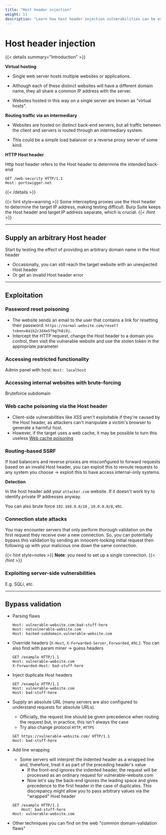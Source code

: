 ```yaml
---
title: "Host header injection"
weight: 11
description: "Learn how host header injection vulnerabilities can be exploited for password reset poisoning, accessing internal systems, SSRF, and bypassing server validation."
---
```


# Host header injection

{{< details summary="Introduction" >}}

**Virtual hosting**

* Single web server hosts multiple websites or applications.

- Although each of these distinct websites will have a different domain name, they all share a common IP address with the server.

* Websites hosted in this way on a single server are known as "virtual hosts".

**Routing traffic via an intermediary**

* Websites are hosted on distinct back-end servers, but all traffic between the client and servers is routed through an intermediary system.

- This could be a simple load balancer or a reverse proxy server of some kind.

**HTTP Host header**

Http host header refers to the Host header to determine the intended back-end

```http
GET /web-security HTTP/1.1
Host: portswigger.net
```

{{< /details >}}

{{< hint style=warning >}}
Some intercepting proxies use the Host header to determine the target IP address, making testing difficult. Burp Suite keeps the Host header and target IP address separate, which is crucial.
{{< /hint >}}

---

## Supply an arbitrary Host header

Start by testing the effect of providing an arbitrary domain name in the Host header

* Occasionally, you can still reach the target website with an unexpected Host header
* Or get an invalid Host header error

---

## Exploitation

### Password reset poisoning

* The website sends an email to the user that contains a link for resetting their password: `https://normal-website.com/reset?token=0a1b2c3d4e5f6g7h8i9j`.
* Intercept the HTTP request, change the Host header to a domain you control, then visit the vulnerable website and use the stolen token in the appropriate parameter

### Accessing restricted functionality

Admin panel with host: `Host: localhost`

### Accessing internal websites with brute-forcing

Bruteforce subdomain

### Web cache poisoning via the Host header

* Client-side vulnerabilities like XSS aren't exploitable if they're caused by the Host header, as attackers can't manipulate a victim's browser to generate a harmful host.
* However, if the target uses a web cache, it may be possible to turn this useless [Web cache poisoning](/web/vulnerabilities/web-cache-poisoning/)

### Routing-based SSRF

If load balancers and reverse proxies are misconfigured to forward requests based on an invalid Host header, you can exploit this to reroute requests to any system you choose -> exploit this to have access internal-only systems.

**Detection**

In the host header add your `attacker.com` website. If it doesn't work try to identify private IP addresses anyway.

You can also brute force `192.168.0.0/16` , `10.0.0.0/8`, etc.

### Connection state attacks

You may encounter servers that only perform thorough validation on the first request they receive over a new connection. So, you can potentially bypass this validation by sending an innocent-looking initial request then following up with your malicious one down the same connection.

{{< hint style=notes >}}
**Note**: you need to set up a single connection.
{{< /hint >}}

### Exploiting server-side vulnerabilities

E.g. SQLi, etc.

---

## Bypass validation

* Parsing flaws

    ```http
    Host: vulnerable-website.com:bad-stuff-here
    Host: notvulnerable-website.com
    Host: hacked-subdomain.vulnerable-website.com
    ```

* Override headers (`X-Host`, `X-Forwarded-Server`, `Forwarded`, etc.). You can also find with param miner -> guess headers

    ```http
    GET /example HTTP/1.1
    Host: vulnerable-website.com
    X-Forwarded-Host: bad-stuff-here
    ```

* Inject duplicate Host headers

    ```http
    GET /example HTTP/1.1
    Host: vulnerable-website.com
    Host: bad-stuff-here
    ```

* Supply an absolute URL (many servers are also configured to understand requests for absolute URLs).
  * Officially, the request line should be given precedence when routing the request but, in practice, this isn't always the case
  * Try also change protocol `HTTP`, `HTTPS`

  ```http
  GET https://vulnerable-website.com/ HTTP/1.1
  Host: bad-stuff-here
  ```

* Add line wrapping
  * Some servers will interpret the indented header as a wrapped line and, therefore, treat it as part of the preceding header's value
    * If the front-end ignores the indented header, the request will be processed as an ordinary request for vulnerable-website.com
    * Now let's say the back-end ignores the leading space and gives precedence to the first header in the case of duplicates. This discrepancy might allow you to pass arbitrary values via the "wrapped" Host header

  ```http
  GET /example HTTP/1.1
      Host: bad-stuff-here
  Host: vulnerable-website.com
  ```

* Other techniques you can find on the web "common domain-validation flaws"
